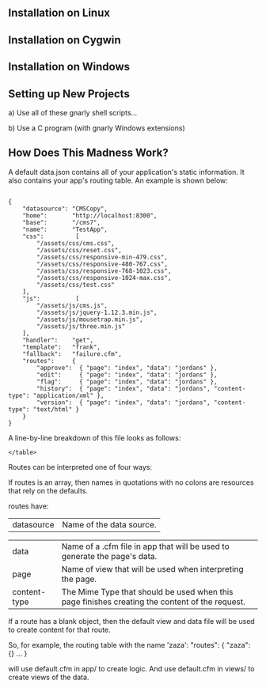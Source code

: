 Installation on Linux
---------------------


Installation on Cygwin 
----------------------


Installation on Windows
-----------------------


Setting up New Projects
-----------------------
a)
	Use all of these gnarly shell scripts...

b)
	Use a C program (with gnarly Windows extensions)


How Does This Madness Work?
---------------------------
<p>
A default data.json contains all of your application's static information.  It also contains your app's routing table.  An example is shown below: 
</p>

<code>
{
	"datasource": "CMSCopy",
	"home":       "http://localhost:8300",
	"base":       "/cms7",
	"name":       "TestApp",
	"css":         [
		"/assets/css/cms.css",
		"/assets/css/reset.css",
		"/assets/css/responsive-min-479.css",
		"/assets/css/responsive-480-767.css",
		"/assets/css/responsive-768-1023.css",
		"/assets/css/responsive-1024-max.css",
		"/assets/css/test.css"
	],
	"js":          [
		"/assets/js/cms.js",
		"/assets/js/jquery-1.12.3.min.js",
		"/assets/js/mousetrap.min.js",
		"/assets/js/three.min.js"
	],
	"handler":    "get",
	"template":   "frank",
	"fallback":   "failure.cfm",
	"routes":     {
		"approve":  { "page": "index", "data": "jordans" },
		"edit":     { "page": "index", "data": "jordans" },
		"flag":     { "page": "index", "data": "jordans" },
		"history":  { "page": "index", "data": "jordans", "content-type": "application/xml" },
		"version":  { "page": "index", "data": "jordans", "content-type": "text/html" }
	}
}
</code>

<p>
A line-by-line breakdown of this file looks as follows:
	<table>
	<tr>
		<td>datasource</td>
		<td>Name of the data source.</td>
	</tr>
	
	</table>

</p>

<p>
Routes can be interpreted one of four ways:

If routes is an array, then names in quotations with no colons are resources that rely on the defaults.

routes have:
<table>
	<tr>
		<td>data</td>
		<td>Name of a .cfm file in app that will be used to generate the page's data.</td>
	</tr>
	<tr>
		<td>page</td>
		<td>Name of view that will be used when interpreting the page.</td>
	</tr>
	<tr>
		<td>content-type</td>
		<td>The Mime Type that should be used when this page finishes creating the content of the request.
	</tr>
</table>
</p>

<p>
If a route has a blank object, then the default view and data file will be used to create content for that route.

So, for example, the routing table with the name 'zaza':
"routes": {
	"zaza": {}
	...
}

will use default.cfm in app/ to create logic.  And use default.cfm in views/ to create views of the data.
</p>
